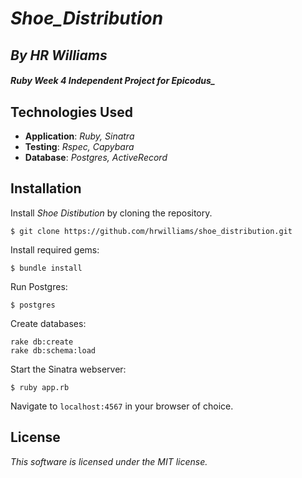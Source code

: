 #  _Shoe_Distribution_
## *By HR Williams*

##### Ruby Week 4 Independent Project for Epicodus_

## Technologies Used

* **Application**: *Ruby, Sinatra*<br>
* **Testing**: *Rspec, Capybara*<br>
* **Database**: *Postgres, ActiveRecord*

Installation
------------

Install *Shoe Distibution* by cloning the repository.  
```
$ git clone https://github.com/hrwilliams/shoe_distribution.git
```

Install required gems:
```
$ bundle install
```

Run Postgres:
```
$ postgres
```
Create databases:
```
rake db:create
rake db:schema:load
```

Start the Sinatra webserver:
```
$ ruby app.rb
```

Navigate to `localhost:4567` in your browser of choice.

License
-------
_This software is licensed under the MIT license._<br>

